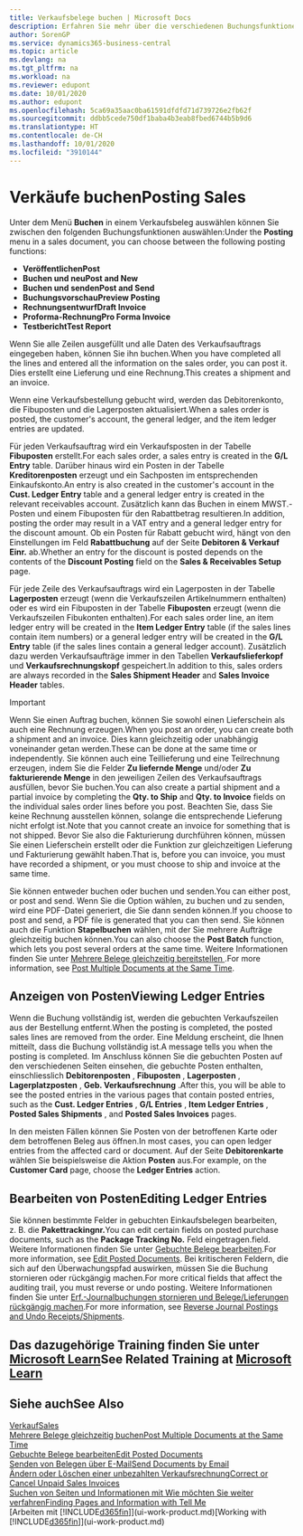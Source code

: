 ```yaml
---
title: Verkaufsbelege buchen | Microsoft Docs
description: Erfahren Sie mehr über die verschiedenen Buchungsfunktionen zum Buchen von Verkaufsbelegen und wie Sie gebuchte Belege aktualisieren können.
author: SorenGP
ms.service: dynamics365-business-central
ms.topic: article
ms.devlang: na
ms.tgt_pltfrm: na
ms.workload: na
ms.reviewer: edupont
ms.date: 10/01/2020
ms.author: edupont
ms.openlocfilehash: 5ca69a35aac0ba61591dfdfd71d739726e2fb62f
ms.sourcegitcommit: ddbb5cede750df1baba4b3eab8fbed6744b5b9d6
ms.translationtype: HT
ms.contentlocale: de-CH
ms.lasthandoff: 10/01/2020
ms.locfileid: "3910144"
---
```

# <a name="posting-sales"></a><span data-ttu-id="d03e6-103">Verkäufe buchen</span><span class="sxs-lookup"><span data-stu-id="d03e6-103">Posting Sales</span></span>

<span data-ttu-id="d03e6-104">Unter dem Menü **Buchen** in einem Verkaufsbeleg auswählen können Sie zwischen den folgenden Buchungsfunktionen auswählen:</span><span class="sxs-lookup"><span data-stu-id="d03e6-104">Under the **Posting** menu in a sales document, you can choose between the following posting functions:</span></span>

* <span data-ttu-id="d03e6-105">**Veröffentlichen**</span><span class="sxs-lookup"><span data-stu-id="d03e6-105">**Post**</span></span>
* <span data-ttu-id="d03e6-106">**Buchen und neu**</span><span class="sxs-lookup"><span data-stu-id="d03e6-106">**Post and New**</span></span>
* <span data-ttu-id="d03e6-107">**Buchen und senden**</span><span class="sxs-lookup"><span data-stu-id="d03e6-107">**Post and Send**</span></span>
* <span data-ttu-id="d03e6-108">**Buchungsvorschau**</span><span class="sxs-lookup"><span data-stu-id="d03e6-108">**Preview Posting**</span></span>
* <span data-ttu-id="d03e6-109">**Rechnungsentwurf**</span><span class="sxs-lookup"><span data-stu-id="d03e6-109">**Draft Invoice**</span></span>
* <span data-ttu-id="d03e6-110">**Proforma-Rechnung**</span><span class="sxs-lookup"><span data-stu-id="d03e6-110">**Pro Forma Invoice**</span></span>
* <span data-ttu-id="d03e6-111">**Testbericht**</span><span class="sxs-lookup"><span data-stu-id="d03e6-111">**Test Report**</span></span>

<span data-ttu-id="d03e6-112">Wenn Sie alle Zeilen ausgefüllt und alle Daten des Verkaufsauftrags eingegeben haben, können Sie ihn buchen.</span><span class="sxs-lookup"><span data-stu-id="d03e6-112">When you have completed all the lines and entered all the information on the sales order, you can post it.</span></span> <span data-ttu-id="d03e6-113">Dies erstellt eine Lieferung und eine Rechnung.</span><span class="sxs-lookup"><span data-stu-id="d03e6-113">This creates a shipment and an invoice.</span></span>

<span data-ttu-id="d03e6-114">Wenn eine Verkaufsbestellung gebucht wird, werden das Debitorenkonto, die Fibuposten und die Lagerposten aktualisiert.</span><span class="sxs-lookup"><span data-stu-id="d03e6-114">When a sales order is posted, the customer's account, the general ledger, and the item ledger entries are updated.</span></span>

<span data-ttu-id="d03e6-115">Für jeden Verkaufsauftrag wird ein Verkaufsposten in der Tabelle **Fibuposten** erstellt.</span><span class="sxs-lookup"><span data-stu-id="d03e6-115">For each sales order, a sales entry is created in the **G/L Entry** table.</span></span> <span data-ttu-id="d03e6-116">Darüber hinaus wird ein Posten in der Tabelle **Kreditorenposten** erzeugt und ein Sachposten im entsprechenden Einkaufskonto.</span><span class="sxs-lookup"><span data-stu-id="d03e6-116">An entry is also created in the customer's account in the **Cust. Ledger Entry** table and a general ledger entry is created in the relevant receivables account.</span></span> <span data-ttu-id="d03e6-117">Zusätzlich kann das Buchen in einem MWST.-Posten und einem Fibuposten für den Rabattbetrag resultieren.</span><span class="sxs-lookup"><span data-stu-id="d03e6-117">In addition, posting the order may result in a VAT entry and a general ledger entry for the discount amount.</span></span> <span data-ttu-id="d03e6-118">Ob ein Posten für Rabatt gebucht wird, hängt von den Einstellungen im Feld **Rabattbuchung** auf der Seite **Debitoren & Verkauf Einr.** ab.</span><span class="sxs-lookup"><span data-stu-id="d03e6-118">Whether an entry for the discount is posted depends on the contents of the **Discount Posting** field on the **Sales & Receivables Setup** page.</span></span>

<span data-ttu-id="d03e6-119">Für jede Zeile des Verkaufsauftrags wird ein Lagerposten in der Tabelle **Lagerposten** erzeugt (wenn die Verkaufszeilen Artikelnummern enthalten) oder es wird ein Fibuposten in der Tabelle **Fibuposten** erzeugt (wenn die Verkaufszeilen Fibukonten enthalten).</span><span class="sxs-lookup"><span data-stu-id="d03e6-119">For each sales order line, an item ledger entry will be created in the **Item Ledger Entry** table (if the sales lines contain item numbers) or a general ledger entry will be created in the **G/L Entry** table (if the sales lines contain a general ledger account).</span></span> <span data-ttu-id="d03e6-120">Zusätzlich dazu werden Verkaufsaufträge immer in den Tabellen **Verkaufslieferkopf** und **Verkaufsrechnungskopf** gespeichert.</span><span class="sxs-lookup"><span data-stu-id="d03e6-120">In addition to this, sales orders are always recorded in the **Sales Shipment Header** and **Sales Invoice Header** tables.</span></span>

> [!IMPORTANT]  
> <span data-ttu-id="d03e6-121">Wenn Sie einen Auftrag buchen, können Sie sowohl einen Lieferschein als auch eine Rechnung erzeugen.</span><span class="sxs-lookup"><span data-stu-id="d03e6-121">When you post an order, you can create both a shipment and an invoice.</span></span> <span data-ttu-id="d03e6-122">Dies kann gleichzeitig oder unabhängig voneinander getan werden.</span><span class="sxs-lookup"><span data-stu-id="d03e6-122">These can be done at the same time or independently.</span></span> <span data-ttu-id="d03e6-123">Sie können auch eine Teillieferung und eine Teilrechnung erzeugen, indem Sie die Felder **Zu liefernde Menge** und/oder **Zu fakturierende Menge** in den jeweiligen Zeilen des Verkaufsauftrags ausfüllen, bevor Sie buchen.</span><span class="sxs-lookup"><span data-stu-id="d03e6-123">You can also create a partial shipment and a partial invoice by completing the **Qty. to Ship** and **Qty. to Invoice** fields on the individual sales order lines before you post.</span></span> <span data-ttu-id="d03e6-124">Beachten Sie, dass Sie keine Rechnung ausstellen können, solange die entsprechende Lieferung nicht erfolgt ist.</span><span class="sxs-lookup"><span data-stu-id="d03e6-124">Note that you cannot create an invoice for something that is not shipped.</span></span> <span data-ttu-id="d03e6-125">Bevor Sie also die Fakturierung durchführen können, müssen Sie einen Lieferschein erstellt oder die Funktion zur gleichzeitigen Lieferung und Fakturierung gewählt haben.</span><span class="sxs-lookup"><span data-stu-id="d03e6-125">That is, before you can invoice, you must have recorded a shipment, or you must choose to ship and invoice at the same time.</span></span>

<span data-ttu-id="d03e6-126">Sie können entweder buchen oder buchen und senden.</span><span class="sxs-lookup"><span data-stu-id="d03e6-126">You can either post, or post and send.</span></span> <span data-ttu-id="d03e6-127">Wenn Sie die Option wählen, zu buchen und zu senden, wird eine PDF-Datei generiert, die Sie dann senden können.</span><span class="sxs-lookup"><span data-stu-id="d03e6-127">If you choose to post and send, a PDF file is generated that you can then send.</span></span> <span data-ttu-id="d03e6-128">Sie können auch die Funktion **Stapelbuchen** wählen, mit der Sie mehrere Aufträge gleichzeitig buchen können.</span><span class="sxs-lookup"><span data-stu-id="d03e6-128">You can also choose the **Post Batch** function, which lets you post several orders at the same time.</span></span> <span data-ttu-id="d03e6-129">Weitere Informationen finden Sie unter [Mehrere Belege gleichzeitig bereitstellen ](ui-batch-posting.md).</span><span class="sxs-lookup"><span data-stu-id="d03e6-129">For more information, see [Post Multiple Documents at the Same Time](ui-batch-posting.md).</span></span>

## <a name="viewing-ledger-entries"></a><span data-ttu-id="d03e6-130">Anzeigen von Posten</span><span class="sxs-lookup"><span data-stu-id="d03e6-130">Viewing Ledger Entries</span></span>

<span data-ttu-id="d03e6-131">Wenn die Buchung vollständig ist, werden die gebuchten Verkaufszeilen aus der Bestellung entfernt.</span><span class="sxs-lookup"><span data-stu-id="d03e6-131">When the posting is completed, the posted sales lines are removed from the order.</span></span> <span data-ttu-id="d03e6-132">Eine Meldung erscheint, die Ihnen mitteilt, dass die Buchung vollständig ist.</span><span class="sxs-lookup"><span data-stu-id="d03e6-132">A message tells you when the posting is completed.</span></span> <span data-ttu-id="d03e6-133">Im Anschluss können Sie die gebuchten Posten auf den verschiedenen Seiten einsehen, die gebuchte Posten enthalten, einschliesslich **Debitorenposten** , **Fibuposten** , **Lagerposten** , **Lagerplatzposten** , **Geb. Verkaufsrechnung** .</span><span class="sxs-lookup"><span data-stu-id="d03e6-133">After this, you will be able to see the posted entries in the various pages that contain posted entries, such as the **Cust. Ledger Entries** , **G/L Entries** , **Item Ledger Entries** , **Posted Sales Shipments** , and **Posted Sales Invoices** pages.</span></span>  

<span data-ttu-id="d03e6-134">In den meisten Fällen können Sie Posten von der betroffenen Karte oder dem betroffenen Beleg aus öffnen.</span><span class="sxs-lookup"><span data-stu-id="d03e6-134">In most cases, you can open ledger entries from the affected card or document.</span></span> <span data-ttu-id="d03e6-135">Auf der Seite **Debitorenkarte** wählen Sie beispielsweise die Aktion **Posten** aus.</span><span class="sxs-lookup"><span data-stu-id="d03e6-135">For example, on the **Customer Card** page, choose the **Ledger Entries** action.</span></span>

## <a name="editing-ledger-entries"></a><span data-ttu-id="d03e6-136">Bearbeiten von Posten</span><span class="sxs-lookup"><span data-stu-id="d03e6-136">Editing Ledger Entries</span></span>

<span data-ttu-id="d03e6-137">Sie können bestimmte Felder in gebuchten Einkaufsbelegen bearbeiten, z. B. die **Pakettrackingnr.**</span><span class="sxs-lookup"><span data-stu-id="d03e6-137">You can edit certain fields on posted purchase documents, such as the **Package Tracking No.**</span></span> <span data-ttu-id="d03e6-138">Feld eingetragen.</span><span class="sxs-lookup"><span data-stu-id="d03e6-138">field.</span></span> <span data-ttu-id="d03e6-139">Weitere Informationen finden Sie unter [Gebuchte Belege bearbeiten](across-edit-posted-document.md).</span><span class="sxs-lookup"><span data-stu-id="d03e6-139">For more information, see [Edit Posted Documents](across-edit-posted-document.md).</span></span> <span data-ttu-id="d03e6-140">Bei kritischeren Feldern, die sich auf den Überwachungspfad auswirken, müssen Sie die Buchung stornieren oder rückgängig machen.</span><span class="sxs-lookup"><span data-stu-id="d03e6-140">For more critical fields that affect the auditing trail, you must reverse or undo posting.</span></span> <span data-ttu-id="d03e6-141">Weitere Informationen finden Sie unter [Erf.-Journalbuchungen stornieren und Belege/Lieferungen rückgängig machen](finance-how-reverse-journal-posting.md).</span><span class="sxs-lookup"><span data-stu-id="d03e6-141">For more information, see [Reverse Journal Postings and Undo Receipts/Shipments](finance-how-reverse-journal-posting.md).</span></span>

## <a name="see-related-training-at-microsoft-learn"></a><span data-ttu-id="d03e6-142">Das dazugehörige Training finden Sie unter [Microsoft Learn](/learn/modules/ship-invoice-items-dynamics-365-business-central/index)</span><span class="sxs-lookup"><span data-stu-id="d03e6-142">See Related Training at [Microsoft Learn](/learn/modules/ship-invoice-items-dynamics-365-business-central/index)</span></span>

## <a name="see-also"></a><span data-ttu-id="d03e6-143">Siehe auch</span><span class="sxs-lookup"><span data-stu-id="d03e6-143">See Also</span></span>

[<span data-ttu-id="d03e6-144">Verkauf</span><span class="sxs-lookup"><span data-stu-id="d03e6-144">Sales</span></span>](sales-manage-sales.md)  
[<span data-ttu-id="d03e6-145">Mehrere Belege gleichzeitig buchen</span><span class="sxs-lookup"><span data-stu-id="d03e6-145">Post Multiple Documents at the Same Time</span></span>](ui-batch-posting.md)  
[<span data-ttu-id="d03e6-146">Gebuchte Belege bearbeiten</span><span class="sxs-lookup"><span data-stu-id="d03e6-146">Edit Posted Documents</span></span>](across-edit-posted-document.md)  
[<span data-ttu-id="d03e6-147">Senden von Belegen über E-Mail</span><span class="sxs-lookup"><span data-stu-id="d03e6-147">Send Documents by Email</span></span>](ui-how-send-documents-email.md)  
[<span data-ttu-id="d03e6-148">Ändern oder Löschen einer unbezahlten Verkaufsrechnung</span><span class="sxs-lookup"><span data-stu-id="d03e6-148">Correct or Cancel Unpaid Sales Invoices</span></span>](sales-how-correct-cancel-sales-invoice.md)  
[<span data-ttu-id="d03e6-149">Suchen von Seiten und Informationen mit Wie möchten Sie weiter verfahren</span><span class="sxs-lookup"><span data-stu-id="d03e6-149">Finding Pages and Information with Tell Me</span></span>](ui-search.md)  
<span data-ttu-id="d03e6-150">[Arbeiten mit [!INCLUDE[d365fin](includes/d365fin_md.md)]](ui-work-product.md)</span><span class="sxs-lookup"><span data-stu-id="d03e6-150">[Working with [!INCLUDE[d365fin](includes/d365fin_md.md)]](ui-work-product.md)</span></span>
